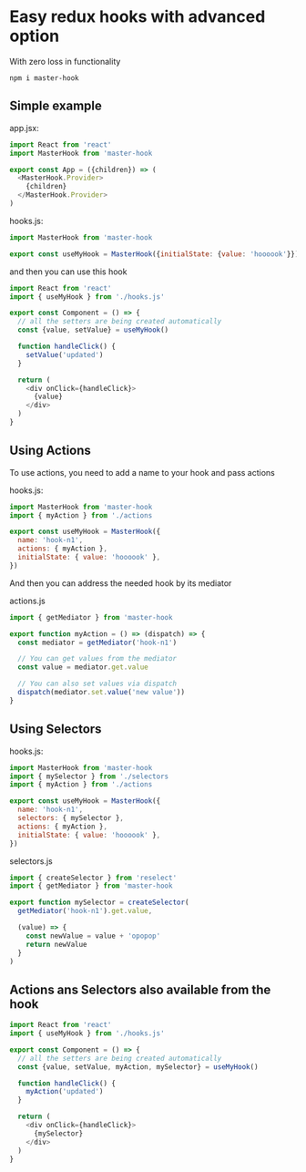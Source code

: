 # Easy redux hooks with advanced option
With zero loss in functionality

```
npm i master-hook
```


## Simple example

app.jsx:
```js
import React from 'react'
import MasterHook from 'master-hook

export const App = ({children}) => (
  <MasterHook.Provider>
    {children}
  </MasterHook.Provider>
)
```

hooks.js:
```js
import MasterHook from 'master-hook

export const useMyHook = MasterHook({initialState: {value: 'hoooook'}})
```

and then you can use this hook
```js
import React from 'react'
import { useMyHook } from './hooks.js'

export const Component = () => {
  // all the setters are being created automatically
  const {value, setValue} = useMyHook()

  function handleClick() {
    setValue('updated')
  }

  return (
    <div onClick={handleClick}>
      {value}
    </div>
  )
}
```


## Using Actions

To use actions, you need to add a name to your hook and pass actions

hooks.js:
```js
import MasterHook from 'master-hook
import { myAction } from './actions

export const useMyHook = MasterHook({
  name: 'hook-n1',
  actions: { myAction },
  initialState: { value: 'hoooook' },
})
```

And then you can address the needed hook by its mediator

actions.js
```js
import { getMediator } from 'master-hook

export function myAction = () => (dispatch) => {
  const mediator = getMediator('hook-n1')

  // You can get values from the mediator
  const value = mediator.get.value

  // You can also set values via dispatch
  dispatch(mediator.set.value('new value'))
}
```

## Using Selectors

hooks.js:
```js
import MasterHook from 'master-hook
import { mySelector } from './selectors
import { myAction } from './actions

export const useMyHook = MasterHook({
  name: 'hook-n1',
  selectors: { mySelector },
  actions: { myAction },
  initialState: { value: 'hoooook' },
})
```

selectors.js
```js
import { createSelector } from 'reselect'
import { getMediator } from 'master-hook

export function mySelector = createSelector(
  getMediator('hook-n1').get.value,

  (value) => {
    const newValue = value + 'opopop'
    return newValue
  }
)
```

## Actions ans Selectors also available from the hook

```js
import React from 'react'
import { useMyHook } from './hooks.js'

export const Component = () => {
  // all the setters are being created automatically
  const {value, setValue, myAction, mySelector} = useMyHook()

  function handleClick() {
    myAction('updated')
  }

  return (
    <div onClick={handleClick}>
      {mySelector}
    </div>
  )
}
```